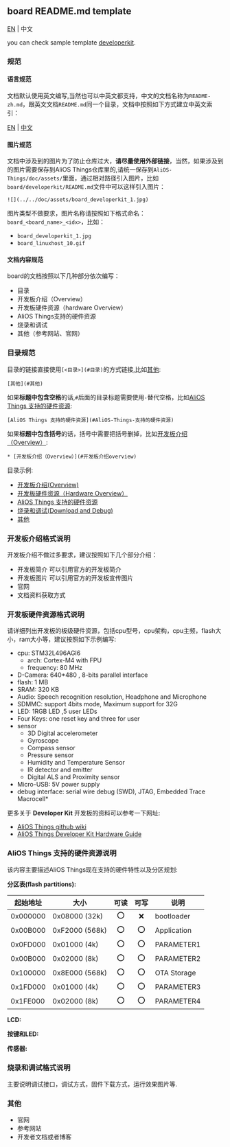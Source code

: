 ## board README.md template 

[EN](./board_template.md) | 中文

you can check sample template [developerkit](../../board/developerkit/README.md).
### 规范

#### 语言规范

文档默认使用英文编写,当然也可以中英文都支持，中文的文档名称为`README-zh.md`，跟英文文档`README.md`同一个目录，文档中按照如下方式建立中英文索引：

[EN](README.md) | [中文](README-zh.md)

#### 图片规范

文档中涉及到的图片为了防止仓库过大，**请尽量使用外部链接**，当然，如果涉及到的图片需要保存到AliOS Things仓库里的,请统一保存到`AliOS-Things/doc/assets/`里面，通过相对路径引入图片，比如`board/developerkit/README.md`文件中可以这样引入图片：

`![](../../doc/assets/board_developerkit_1.jpg)`

图片类型不做要求，图片名称请按照如下格式命名：`board_<board_name>_<idx>`，比如：

* `board_developerkit_1.jpg`
* `board_linuxhost_10.gif`

#### 文档内容规范

board的文档按照以下几种部分依次编写：

* 目录
* 开发板介绍（Overview）
* 开发板硬件资源（hardware Overview）
* AliOS Things支持的硬件资源
* 烧录和调试
* 其他（参考网站、官网）

### 目录规范

目录的链接直接使用`[<目录>](#目录)`的方式链接,比如[其他](#其他):

`[其他](#其他)`

如果**标题中包含空格**的话,`#`后面的目录标题需要使用`-`替代空格，比如[AliOS Things 支持的硬件资源](#AliOS-Things-支持的硬件资源):

`[AliOS Things 支持的硬件资源](#AliOS-Things-支持的硬件资源)`

如果**标题中包含括号**的话，括号中需要把括号删掉，比如[开发板介绍（Overview）](#开发板介绍overview):

`* [开发板介绍（Overview）](#开发板介绍overview)`

目录示例:

* [开发板介绍(Overview)](#开发板介绍overview)
* [开发板硬件资源（Hardware Overview）](#开发板硬件资源（Hardware-Overview）)
* [AliOS Things 支持的硬件资源](#AliOS-Things-支持的硬件资源)
* [烧录和调试(Download and Debug)](#烧录和调试（Download-and-Debug）)
* [其他](#其他)

### 开发板介绍格式说明

开发板介绍不做过多要求，建议按照如下几个部分介绍：
* 开发板简介
    可以引用官方的开发板简介
* 开发板图片
    可以引用官方的开发板宣传图片
* 官网
* 文档资料获取方式

### 开发板硬件资源格式说明

请详细列出开发板的板级硬件资源，包括cpu型号，cpu架构，cpu主频，flash大小，ram大小等，建议按照如下示例编写:

* cpu: STM32L496AGI6
    * arch: Cortex-M4 with FPU
    * frequency: 80 MHz
* D-Camera: 640*480 , 8-bits parallel interface
* flash: 1 MB
* SRAM: 320 KB
* Audio: Speech recognition resolution, Headphone and Microphone
* SDMMC: support 4bits mode, Maximum support for 32G
* LED: 1RGB LED ,5 user LEDs
* Four Keys: one reset key and three for user
* sensor
    * 3D Digital accelerometer
    * Gyroscope
    * Compass sensor
    * Pressure sensor
    * Humidity and Temperature Sensor
    * IR detector and emitter
    * Digital ALS and Proximity sensor
* Micro-USB: 5V power supply
* debug interface: serial wire debug (SWD), JTAG, Embedded Trace Macrocell*

更多关于 **Developer Kit** 开发板的资料可以参考一下网址:
- [AliOS Things github wiki](https://github.com/alibaba/AliOS-Things/wiki)
- [AliOS Things Developer Kit Hardware Guide](https://github.com/alibaba/AliOS-Things/wiki/AliOS-Things-Developer-Kit-Hardware-Guide)

### AliOS Things 支持的硬件资源说明
该内容主要描述AliOS Things现在支持的硬件特性以及分区规划:

**分区表(flash partitions):**

|起始地址    |大小            |可读|可写|说明       |
|-----------|---------------|:-:|:-:|-----------|
|0x000000   |0x08000 (32k)  |:o:|:x:|bootloader |
|0x00B000   |0xF2000 (568k) |:o:|:o:|Application|
|0x0FD000   |0x01000 (4k)   |:o:|:o:|PARAMETER1 |
|0x00B000   |0x02000 (8k)   |:o:|:o:|PARAMETER2 |
|0x100000   |0x8E000 (568k) |:o:|:o:|OTA Storage|
|0x1FD000   |0x01000 (4k)   |:o:|:o:|PARAMETER3 |
|0x1FE000   |0x02000 (8k)   |:o:|:o:|PARAMETER4 |

**LCD:**

**按键和LED:**

**传感器:**

### 烧录和调试格式说明

主要说明调试接口，调试方式，固件下载方式，运行效果图片等.

### 其他
* 官网
* 参考网站
* 开发者文档或者博客